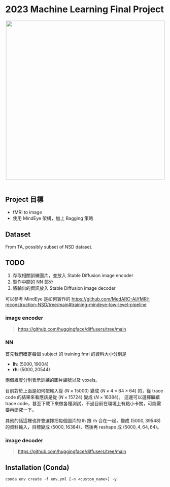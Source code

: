 # 2023 Machine Learning Final Project

<center>
<img src="https://hackmd.io/_uploads/SJ7U1GRma.png" width=500>
</center>
</br>

## Project 目標

- fMRI to image
- 使用 MindEye 架構，加上 Bagging 策略

## Dataset

From TA, possibly subset of NSD dataset.

## TODO

1. 存取相關訓練圖片，並放入 Stable Diffusion image encoder
2. 製作中間的 NN 部分
3. 將輸出的資訊放入 Stable Diffusion image decoder

可以參考 MindEye 是如何實作的 
https://github.com/MedARC-AI/fMRI-reconstruction-NSD/tree/main#training-mindeye-low-level-pipeline

### image encoder
> https://github.com/huggingface/diffusers/tree/main

### NN

首先我們確定每個 subject 的 training fmri 的資料大小分別是

- **lh**: $(5000, 19004)$
- **rh**: $(5000, 20544)$

兩個維度分別表示訓練的圖片編號以及 voxels。

目前對於上面是如何把輸入從 $(N \times 15000)$ 變成 $(N \times 4 \times 64 \times 64)$ 的，從 trace code 的結果來看應該是從 $(N \times 15724)$ 變成 $(N \times 16384)$。
這邊可以選擇繼續 trace code，甚至下載下來做各種測試，不過目前在環境上有點小卡關，可能需要再研究一下。

其他的話這裡也許會選擇把每個圖片的 lh 跟 rh 合在一起，變成 $(5000, 39548)$ 的資料輸入，目標變成 $(5000, 16384)$，然後再 reshape 成 $(5000, 4, 64, 64)$。


### image decoder
> https://github.com/huggingface/diffusers/tree/main

## Installation (Conda)
```conda env create -f env.yml [-n <custom_name>] -y```


